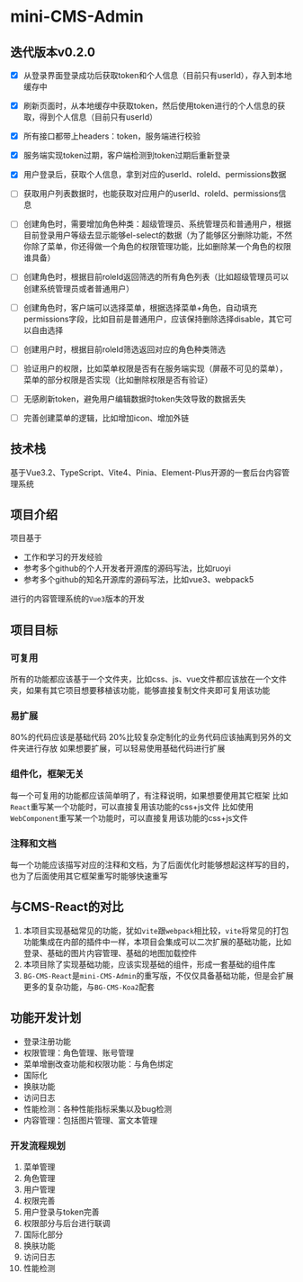 # mini-CMS-Admin


## 迭代版本v0.2.0

- [x]  从登录界面登录成功后获取token和个人信息（目前只有userId），存入到本地缓存中
- [x]  刷新页面时，从本地缓存中获取token，然后使用token进行的个人信息的获取，得到个人信息（目前只有userId）
- [x]  所有接口都带上headers：token，服务端进行校验
- [x]  服务端实现token过期，客户端检测到token过期后重新登录
- [x]  用户登录后，获取个人信息，拿到对应的userId、roleId、permissions数据
- [ ]  获取用户列表数据时，也能获取对应用户的userId、roleId、permissions信息
- [ ]  创建角色时，需要增加角色种类：超级管理员、系统管理员和普通用户，根据目前登录用户等级去显示能够el-select的数据（为了能够区分删除功能，不然你除了菜单，你还得做一个角色的权限管理功能，比如删除某一个角色的权限谁具备）
- [ ]  创建角色时，根据目前roleId返回筛选的所有角色列表（比如超级管理员可以创建系统管理员或者普通用户）
- [ ]  创建角色时，客户端可以选择菜单，根据选择菜单+角色，自动填充permissions字段，比如目前是普通用户，应该保持删除选择disable，其它可以自由选择
- [ ]  创建用户时，根据目前roleId筛选返回对应的角色种类筛选
- [ ]  验证用户的权限，比如菜单权限是否有在服务端实现（屏蔽不可见的菜单），菜单的部分权限是否实现（比如删除权限是否有验证）
- [ ]  无感刷新token，避免用户编辑数据时token失效导致的数据丢失
- [ ]  完善创建菜单的逻辑，比如增加icon、增加外链


## 技术栈

基于Vue3.2、TypeScript、Vite4、Pinia、Element-Plus开源的一套后台内容管理系统

## 项目介绍
项目基于
- 工作和学习的开发经验
- 参考多个github的个人开发者开源库的源码写法，比如ruoyi
- 参考多个github的知名开源库的源码写法，比如vue3、webpack5

进行的内容管理系统的`Vue3`版本的开发

## 项目目标

### 可复用
所有的功能都应该基于一个文件夹，比如css、js、vue文件都应该放在一个文件夹，如果有其它项目想要移植该功能，能够直接复制文件夹即可复用该功能

### 易扩展
80%的代码应该是基础代码
20%比较复杂定制化的业务代码应该抽离到另外的文件夹进行存放
如果想要扩展，可以轻易使用基础代码进行扩展

### 组件化，框架无关
每一个可复用的功能都应该简单明了，有注释说明，如果想要使用其它框架
比如`React`重写某一个功能时，可以直接复用该功能的css+js文件
比如使用`WebComponent`重写某一个功能时，可以直接复用该功能的css+js文件

### 注释和文档
每一个功能应该描写对应的注释和文档，为了后面优化时能够想起这样写的目的，也为了后面使用其它框架重写时能够快速重写


## 与CMS-React的对比
1. 本项目实现基础常见的功能，犹如`vite`跟`webpack`相比较，`vite`将常见的打包功能集成在内部的插件中一样，本项目会集成可以二次扩展的基础功能，比如登录、基础的图片内容管理、基础的地图加载控件
2. 本项目除了实现基础功能，应该实现基础的组件，形成一套基础的组件库
3. `BG-CMS-React`是`mini-CMS-Admin`的重写版，不仅仅具备基础功能，但是会扩展更多的复杂功能，与`BG-CMS-Koa2`配套

## 功能开发计划

- 登录注册功能
- 权限管理：角色管理、账号管理
- 菜单增删改查功能和权限功能：与角色绑定
- 国际化
- 换肤功能
- 访问日志
- 性能检测：各种性能指标采集以及bug检测
- 内容管理：包括图片管理、富文本管理


### 开发流程规划

1. 菜单管理
2. 角色管理
3. 用户管理
4. 权限完善
5. 用户登录与token完善
6. 权限部分与后台进行联调
7. 国际化部分
8. 换肤功能
9. 访问日志
10. 性能检测
